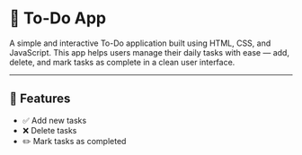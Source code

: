 # 📝 To-Do App

A simple and interactive To-Do application built using HTML, CSS, and JavaScript. This app helps users manage their daily tasks with ease — add, delete, and mark tasks as complete in a clean user interface.

---

## 🚀 Features

- ✅ Add new tasks
- ❌ Delete tasks
- ✏️ Mark tasks as completed


